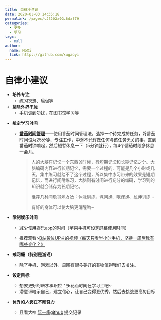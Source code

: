```yaml
---
title: 自律小建议
date: 2020-01-03 14:35:18
permalink: /pages/c3f302a03c8daf79
categories: 
  - 更多
  - 学习
tags: 
  - null
author: 
  name: MoXi
  link: https://github.com/xugaoyi
---
```

# 自律小建议

- **培养专注**
  - 练习冥想、瑜伽等
- **排除外界干扰**
  - 手机调到勿扰，在图书馆学习等

<!-- more -->

* **规定学习时间**

  * [**番茄时间管理**](https://baike.baidu.com/item/%E7%95%AA%E8%8C%84%E5%B7%A5%E4%BD%9C%E6%B3%95/6353502?fr=aladdin)——使用番茄时间管理法，选择一个待完成的任务，将番茄时间设为25分钟，专注工作，中途不允许做任何与该任务无关的事，直到番茄时钟响起，然后短暂休息一下（5分钟就行），每4个番茄时段多休息一会儿。

    > 人的大脑在记忆一个东西的时候，有短期记忆和长期记忆之分。大脑编码内容进行长期记忆，需要一个过程的，可能是几个小时或几天，集中练习就给不了这个过程，所以集中练习带来的效果是短期记忆，而进行间隔练习，大脑则有时间进行充分的编码，学习到的知识就会储存为长期记忆。
    >
    > 
    >
    > 推荐几种间歇锻炼方法：体能训练、课间操、眼保操、拉伸训练...
    >
    > 有好的身体可以使大脑更清醒哟~
    >

    

* **限制娱乐时间**

  * 减少使用娱乐app的时间（苹果手机可设定屏幕使用时间）

  * 推荐观看>[B站某位UP主的视频《每天只看半小时手机，坚持一周后我有哪些变化？》](https://www.bilibili.com/video/av47180907)

* **戒网瘾（特别是游戏）**
  
  * 除了手机、游戏以外，周围有很多美好的事物值得我们去关注。

* **设定目标**
  * 想要更好的薪水和职位？多花点时间在学习上吧~
  * 潜意识暗示自己，建立信心，让自己变得更优秀，然后去挑战更高的目标
* **优秀的人仍在不断努力**
  
  * 且看大神 [阮一峰github](https://github.com/ruanyf) 提交记录


